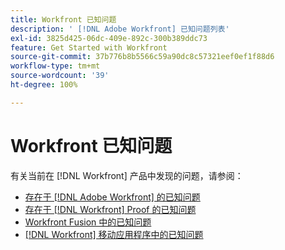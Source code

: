 ```yaml
---
title: Workfront 已知问题
description: ' [!DNL Adobe Workfront] 已知问题列表'
exl-id: 3825d425-06dc-409e-892c-300b389ddc73
feature: Get Started with Workfront
source-git-commit: 37b776b8b5566c59a90dc8c57321eef0ef1f88d6
workflow-type: tm+mt
source-wordcount: '39'
ht-degree: 100%

---
```


# Workfront 已知问题

有关当前在 [!DNL Workfront] 产品中发现的问题，请参阅：

* [存在于  [!DNL Adobe Workfront] 的已知问题](newworkfrontexperience.md)
* [存在于  [!DNL Workfront]  Proof 的已知问题](workfrontproof.md)
* [Workfront Fusion 中的已知问题](workfrontfusion.md)
* [ [!DNL Workfront]  移动应用程序中的已知问题](workfrontmobile.md)
